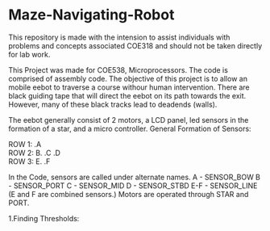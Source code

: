 # Maze-Navigating-Robot

This repository is made with the intension to assist individuals with problems and concepts associated COE318 and should not be taken directly for lab work.

This Project was made for COE538, Microprocessors.
The code is comprised of assembly code.
The objective of this project is to allow an mobile eebot to traverse a course withour human intervention.
There are black guiding tape that will direct the eebot on its path towards the exit. However, many of these black tracks lead to deadends (walls).

The eebot generally consist of 2 motors, a LCD panel, led sensors in the formation of a star, and a micro controller.
General Formation of Sensors:

ROW 1:     .A   
ROW 2: B.  .C  .D     
ROW 3:   E. .F

In the Code, sensors are called under alternate names.
 A - SENSOR_BOW
 B - SENSOR_PORT
 C - SENSOR_MID
 D - SENSOR_STBD
 E-F - SENSOR_LINE (E and F are combined sensors.)
 Motors are operated through STAR and PORT.
 
 1.Finding Thresholds:
 
                                                                                                

